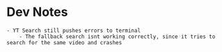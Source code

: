 # Dev Notes
    - YT Search still pushes errors to terminal
        - The fallback search isnt working correctly, since it tries to search for the same video and crashes
    
